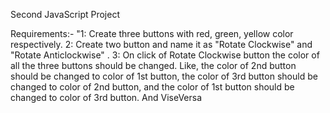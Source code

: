 Second JavaScript Project

Requirements:- 
"1: Create three buttons with red, green, yellow color respectively. 
2: Create two button and name it as "Rotate Clockwise" and "Rotate Anticlockwise" . 
3: On click of Rotate Clockwise button the color of all the three buttons should be changed. 
  Like, the color of 2nd button should be changed to color of 1st button,
  the color of 3rd button should be changed to color of 2nd button, 
  and the color of 1st button should be changed to color of 3rd button. And ViseVersa

